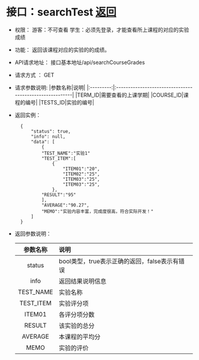 # 接口：searchTest  [返回](../README.md)

- 权限：
    游客：不可查看
    学生：必须先登录，才能查看所上课程的对应的实验成绩

- 功能：
    返回该课程对应的实验的的成绩。

- API请求地址：
   接口基本地址/api/searchCourseGrades
  
- 请求方式 ：
    GET

- 请求参数说明:
  |参数名称|说明|
  |:---------:|:--------------------------------------------------------|
  |TERM_ID|需要查看的上课学期|
  |COURSE_ID|课程的编号|
  |TESTS_ID|实验的编号|

- 返回实例：

        {
            "status": true,
            "info": null,
            "data": [
                {
                "TEST_NAME":"实验1"
                "TEST_ITEM":[
                    {
                        "ITEM01":"20",
                        "ITEM02":"25",
                        "ITEM03":"25",
                        "ITEM03":"25",
                    },
                "RESULT":"95"
                ],
                "AVERAGE":"90.27",
                "MEMO":"实验内容丰富，完成度很高，符合实际开发！"
            ]
        }

- 返回参数说明：

  |参数名称|说明|
  |:---------:|:--------------------------------------------------------|
  |status|bool类型，true表示正确的返回，false表示有错误|
  |info|返回结果说明信息|
  |TEST_NAME|实验名称|
  |TEST_ITEM|实验评分项|
  |ITEM01|各评分项分数|
  |RESULT|该实验的总分|
  |AVERAGE|本课程的平均分|
  |MEMO|实验的评价|
